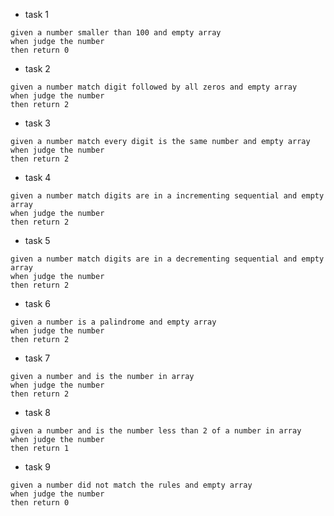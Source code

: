 - task 1
```text
given a number smaller than 100 and empty array
when judge the number
then return 0
```
- task 2
```text
given a number match digit followed by all zeros and empty array
when judge the number
then return 2
```
- task 3
```text
given a number match every digit is the same number and empty array
when judge the number
then return 2
```
- task 4
```text
given a number match digits are in a incrementing sequential and empty array
when judge the number
then return 2
```
- task 5
```text
given a number match digits are in a decrementing sequential and empty array
when judge the number
then return 2
```
- task 6
```text
given a number is a palindrome and empty array
when judge the number
then return 2
```
- task 7
```text
given a number and is the number in array
when judge the number
then return 2
```
- task 8
```text
given a number and is the number less than 2 of a number in array
when judge the number
then return 1
```
- task 9
```text
given a number did not match the rules and empty array
when judge the number
then return 0
```